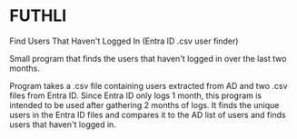 # FUTHLI
Find Users That Haven't Logged In (Entra ID .csv user finder)

Small program that finds the users that haven't logged in over the last two months.

Program takes a .csv file containing users extracted from AD and two .csv files from Entra ID.
Since Entra ID only logs 1 month, this program is intended to be used after gathering 2 months of logs.
It finds the unique users in the Entra ID files and compares it to the AD list of users and finds users that haven't logged in.
